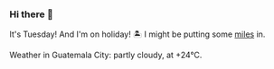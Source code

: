 ### Hi there :wave:

It's Tuesday! And I'm on holiday! :desert_island: I might be putting some [miles](https://www.strava.com/athletes/889963) in.

Weather in Guatemala City: partly cloudy, at +24°C.

